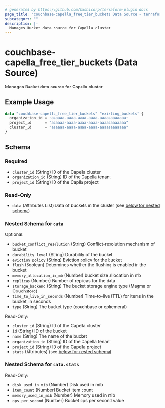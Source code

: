 ```yaml
---
# generated by https://github.com/hashicorp/terraform-plugin-docs
page_title: "couchbase-capella_free_tier_buckets Data Source - terraform-provider-couchbase-capella"
subcategory: ""
description: |-
  Manages Bucket data source for Capella cluster
---
```


# couchbase-capella_free_tier_buckets (Data Source)

Manages Bucket data source for Capella cluster

## Example Usage

```terraform
data "couchbase-capella_free_tier_buckets" "existing_buckets" {
  organization_id = "aaaaaa-aaaa-aaaa-aaaa-aaaaaaaaaaaa"
  project_id      = "aaaaaa-aaaa-aaaa-aaaa-aaaaaaaaaaaa"
  cluster_id      = "aaaaaa-aaaa-aaaa-aaaa-aaaaaaaaaaaa"
}
```

<!-- schema generated by tfplugindocs -->
## Schema

### Required

- `cluster_id` (String) ID of the Capella cluster
- `organization_id` (String) ID of the Capella tenant
- `project_id` (String) ID of the Caplla project

### Read-Only

- `data` (Attributes List) Data of buckets in the cluster (see [below for nested schema](#nestedatt--data))

<a id="nestedatt--data"></a>
### Nested Schema for `data`

Optional:

- `bucket_conflict_resolution` (String) Conflict-resolution mechanism of bucket
- `durability_level` (String) Durability of the bucket
- `eviction_policy` (String) Eviction policy for the bucket
- `flush` (Boolean) Determines whether the flushing is enabled in the bucket
- `memory_allocation_in_mb` (Number) bucket size allocation in mb
- `replicas` (Number) Number of replicas for the data
- `storage_backend` (String) The bucket storage engine type (Magma or Couchstore)
- `time_to_live_in_seconds` (Number) Time-to-live (TTL) for items in the bucket, in seconds
- `type` (String) The bucket type (couchbase or ephemeral)

Read-Only:

- `cluster_id` (String) ID of the Capella cluster
- `id` (String) ID of the bucket
- `name` (String) The name of the bucket
- `organization_id` (String) ID of the Capella tenant
- `project_id` (String) ID of the Capella project
- `stats` (Attributes) (see [below for nested schema](#nestedatt--data--stats))

<a id="nestedatt--data--stats"></a>
### Nested Schema for `data.stats`

Read-Only:

- `disk_used_in_mib` (Number) Disk used in mib
- `item_count` (Number) Bucket item count
- `memory_used_in_mib` (Number) Memory used in mib
- `ops_per_second` (Number) Bucket ops per second value
